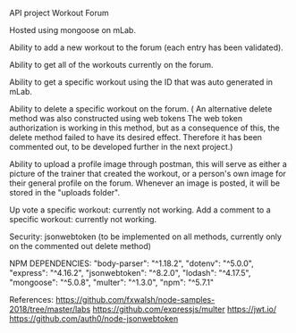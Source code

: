 API project
Workout Forum

Hosted using mongoose on mLab.

Ability to add a new workout to the forum (each entry has been validated).

Ability to get all of the workouts currently on the forum.

Ability to get a specific workout using the ID that was auto generated in mLab.

Ability to delete a specific workout on the forum.
( An alternative delete method was also constructed using web tokens
  The web token authorization is working in this method, but as a consequence of this,
  the delete method failed to have its desired effect. Therefore it has been commented out,
  to be developed further in the next project.)

Ability to upload a profile image through postman, this will serve as either a picture of the trainer
that created the workout, or a person's own image for their general profile on the forum. Whenever an
image is posted, it will be stored in the "uploads folder".

Up vote a specific workout: currently not working.
Add a comment to a specific workout: currently not working.

Security:
jsonwebtoken (to be implemented on all methods, currently only on the commented out delete method)

NPM DEPENDENCIES:
"body-parser": "^1.18.2",
"dotenv": "^5.0.0",
"express": "^4.16.2",
"jsonwebtoken": "^8.2.0",
"lodash": "^4.17.5",
"mongoose": "^5.0.8",
"multer": "^1.3.0",
"npm": "^5.7.1"


References:
https://github.com/fxwalsh/node-samples-2018/tree/master/labs
https://github.com/expressjs/multer
https://jwt.io/
https://github.com/auth0/node-jsonwebtoken
